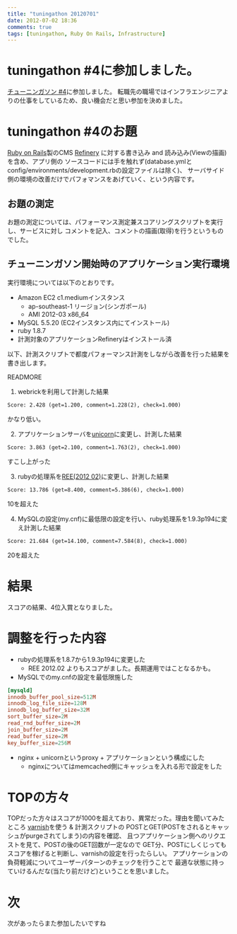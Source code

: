 ```yaml
---
title: "tuningathon 20120701"
date: 2012-07-02 18:36
comments: true
tags: [tuningathon, Ruby On Rails, Infrastructure]
---
```


# tuningathon #4に参加しました。

[チューニンガソン #4](http://www.zusaar.com/event/312053)に参加しました。
転職先の職場ではインフラエンジニアよりの仕事をしているため、良い機会だと思い参加を決めました。

# tuningathon #4のお題

[Ruby on Rails](http://rubyonrails.org/)製のCMS [Refinery](http://refinerycms.com/) に対する書き込み and 読み込み(Viewの描画)を含め、アプリ側の
ソースコードには手を触れず(database.ymlとconfig/environments/development.rbの設定ファイルは除く)、
サーバサイド側の環境の改善だけでパフォマンスをあげていく、という内容です。

## お題の測定

お題の測定については、パフォーマンス測定兼スコアリングスクリプトを実行し、サービスに対し
コメントを記入、コメントの描画(取得)を行うというものでした。

## チューニンガソン開始時のアプリケーション実行環境

実行環境については以下のとおりです。

- Amazon EC2 c1.mediumインスタンス 
    - ap-southeast-1 リージョン(シンガポール)
    - AMI 2012-03 x86_64
- MySQL  5.5.20 (EC2インスタンス内にてインストール)    
- ruby 1.8.7
- 計測対象のアプリケーションRefineryはインストール済

以下、計測スクリプトで都度パフォーマンス計測をしながら改善を行った結果を書き出します。

READMORE

1. webrickを利用して計測した結果

```plain:performed-using-the-webrick
Score: 2.428 (get=1.200, comment=1.228(2), check=1.000)
```

かなり低い。

2. アプリケーションサーバを[unicorn](http://unicorn.bogomips.org/)に変更し、計測した結果

```plain:performed-using-the-unicorn
Score: 3.863 (get=2.100, comment=1.763(2), check=1.000)
```

すこし上がった

3. rubyの処理系を[REE(2012 02)](http://www.rubyenterpriseedition.com/)に変更し、計測した結果

```plain:performed-using-the-ree
Score: 13.786 (get=8.400, comment=5.386(6), check=1.000)
```

10を超えた

4. MySQLの設定(my.cnf)に最低限の設定を行い、ruby処理系を1.9.3p194に変え計測した結果

```plain:tuning-of-final
Score: 21.684 (get=14.100, comment=7.584(8), check=1.000)
```

20を超えた

# 結果

スコアの結果、4位入賞となりました。

# 調整を行った内容

- rubyの処理系を1.8.7から1.9.3p194に変更した
    - REE 2012.02 よりもスコアがました。長期運用ではことなるかも。
- MySQLでのmy.cnfの設定を最低限施した

```plain:setting-of-my.cnf
[mysqld]
innodb_buffer_pool_size=512M
innodb_log_file_size=128M
innodb_log_buffer_size=32M
sort_buffer_size=2M
read_rnd_buffer_size=2M
join_buffer_size=2M
read_buffer_size=2M
key_buffer_size=256M
```

- nginx + unicornというproxy + アプリケーションという構成にした
    - nginxについてはmemcached側にキャッシュを入れる形で設定をした


# TOPの方々

TOPだった方々はスコアが1000を超えており、異常だった。理由を聞いてみたところ
[varnish](https://www.varnish-cache.org/)を使う & 計測スクリプトの
POSTとGET(POSTをされるとキャッシュがpurgeされてしまう)の内容を確認、
且つアプリケーション側へのリクエストを見て、POSTの後のGET回数が一定なので
GET分、POSTにしくじってもスコアを稼げると判断し、varnishの設定を行ったらしい。
アプリケーションの負荷軽減についてユーザーパターンのチェックを行うことで
最適な状態に持っていけるんだな(当たり前だけど)ということを思いました。


# 次

次があったらまた参加したいですね
